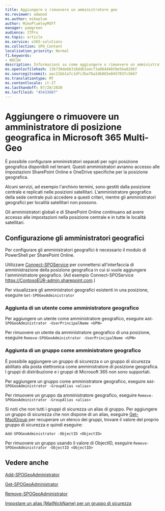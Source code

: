 ```yaml
---
title: Aggiungere o rimuovere un amministratore geo
ms.reviewer: adwood
ms.author: mikeplum
author: MikePlumleyMSFT
manager: pamgreen
audience: ITPro
ms.topic: article
ms.service: o365-solutions
ms.collection: SPO_Content
localization_priority: Normal
f1.keywords:
- NOCSH
description: Informazioni su come aggiungere o rimuovere un amministratore di posizione geografica in Microsoft 365 Multi-Geo.
ms.openlocfilehash: 13b730de6b318ddb3a4cf3a084d4b59e56a82dbf
ms.sourcegitcommit: aac21bb1a7c1dfc3ba76a2db883e0457037c5667
ms.translationtype: MT
ms.contentlocale: it-IT
ms.lasthandoff: 07/28/2020
ms.locfileid: "45433607"
---
```

# <a name="add-or-remove-a-geo-administrator-in-microsoft-365-multi-geo"></a>Aggiungere o rimuovere un amministratore di posizione geografica in Microsoft 365 Multi-Geo

È possibile configurare amministratori separati per ogni posizione geografica disponibili nel tenant. Questi amministratori avranno accesso alle impostazioni SharePoint Online e OneDrive specifiche per la posizione geografica.

Alcuni servizi, ad esempio l'archivio termini, sono gestiti dalla posizione centrale e replicati nelle posizioni satellitari. L’amministratore geografico della sede centrale può accedere a questi criteri, mentre gli amministratori geografici per località satellitari non possono.

Gli amministratori globali e di SharePoint Online continuano ad avere accesso alle impostazioni nella posizione centrale e in tutte le località satellitari.

## <a name="configuring-geo-administrators"></a>Configurazione gli amministratori geografici

Per configurare gli amministratori geografici è necessario il modulo di PowerShell per SharePoint Online.

Utilizzare [Connect-SPOService](https://docs.microsoft.com/powershell/module/sharepoint-online/Connect-SPOService) per connettersi all'interfaccia di amministrazione della posizione geografica in cui si vuole aggiungere l'amministratore geografico. (Ad esempio Connect-SPOService  https://ContosoEUR-admin.sharepoint.com.)

Per visualizzare gli amministratori geografici esistenti in una posizione, eseguire `Get-SPOGeoAdministrator`

### <a name="adding-a-user-as-a-geo-admin"></a>Aggiunta di un utente come amministratore geografico

Per aggiungere un utente come amministratore geografico, eseguire `Add-SPOGeoAdministrator -UserPrincipalName <UPN>`

Per rimuovere un utente da amministratore geografico di una posizione, eseguire  `Remove-SPOGeoAdministrator -UserPrincipalName <UPN>`

### <a name="adding-a-group-as-a-geo-admin"></a>Aggiunta di un gruppo come amministratore geografico

È possibile aggiungere un gruppo di sicurezza o un gruppo di sicurezza abilitato alla posta elettronica come amministratore di posizione geografica. I gruppi di distribuzione e i gruppi di Microsoft 365 non sono supportati.

Per aggiungere un gruppo come amministratore geografico, eseguire `Add-SPOGeoAdministrator -GroupAlias <alias>`

Per rimuovere un gruppo da amministratore geografico, eseguire `Remove-SPOGeoAdministrator -GroupAlias <alias>`

Si noti che non tutti i gruppi di sicurezza un alias di gruppo. Per aggiungere un gruppo di sicurezza che non dispone di un alias, eseguire [Get-MsolGroup](https://docs.microsoft.com/powershell/module/msonline/get-msolgroup) per recuperare un elenco dei gruppi, trovare il valore del proprio gruppo di sicurezza e quindi eseguire:

`Add-SPOGeoAdministrator -ObjectID <ObjectID>`

Per rimuovere un gruppo usando il valore di ObjectID, eseguire `Remove-SPOGeoAdministrator -ObjectID <ObjectID>`

## <a name="see-also"></a>Vedere anche

[Add-SPOGeoAdministrator](https://docs.microsoft.com/powershell/module/sharepoint-online/add-spogeoadministrator)

[Get-SPOGeoAdministrator](https://docs.microsoft.com/powershell/module/sharepoint-online/get-spogeoadministrator)

[Remove-SPOGeoAdministrator](https://docs.microsoft.com/powershell/module/sharepoint-online/remove-spogeoadministrator)

[Impostare un alias (MailNickName) per un gruppo di sicurezza](https://docs.microsoft.com/powershell/module/azuread/set-azureadgroup)
